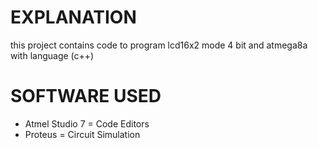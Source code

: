# EXPLANATION
this project contains code to program lcd16x2 mode 4 bit and atmega8a with language (c++)
# SOFTWARE USED
- Atmel Studio 7    = Code Editors
- Proteus           = Circuit Simulation  

